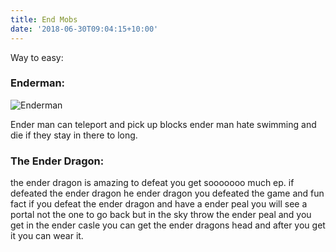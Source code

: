 ```yaml
---
title: End Mobs
date: '2018-06-30T09:04:15+10:00'
---
```

Way to easy:

### Enderman:

![Enderman](/img/enderman.png)

Ender man can teleport and pick up blocks ender man hate swimming and die if they stay in there to long.

### The Ender Dragon:

the ender dragon is amazing to defeat you get sooooooo much ep. if defeated the ender dragon he ender dragon you defeated the game and fun fact if you defeat the ender dragon and have a ender peal you will see a portal not the one to go back but in the sky throw the ender peal and you get in the ender casle you can get the ender dragons head and after you get it you can wear it.
